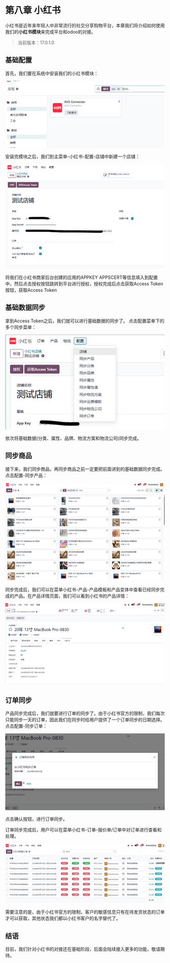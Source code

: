 # 第八章 小红书

小红书是近年来年轻人中非常流行的社交分享购物平台，本章我们将介绍如何使用我们的**小红书模块**来完成平台和odoo的对接。

> 当前版本：17.0.1.0

## 基础配置

首先，我们要在系统中安装我们的小红书模块：

![xhs1](./images/xhs1.png)

安装完模块之后，我们到主菜单-小红书-配置-店铺中新建一个店铺：

![xhs2](./images/xhs2.png)

将我们在小红书商家后台创建的应用的APPKEY APPSCERT等信息填入到配置中，然后点击授权按钮跳转到平台进行授权，授权完成后点击获取Access Token按钮，获取Access Token

## 基础数据同步

拿到Access Token之后，我们就可以进行基础数据的同步了。 点击配置菜单下的多个同步菜单：

![xhs3](./images/xhs3.png)

依次将基础数据(分类、属性、品牌、物流方案和物流公司)同步完成。

## 同步商品

接下来，我们同步商品。再同步商品之前一定要把前面讲到的基础数据同步完成。点击配置-同步产品：

![xhs4](./images/xhs4.png)

同步完成后，我们可以在菜单小红书-产品-产品模板和产品变体中查看已经同步完成的产品。在产品详情页面，我们可以看到小红书的产品详情：

![xhs5](./images/xhs5.png)

## 订单同步

产品同步完成后，我们就要进行订单的同步了。由于小红书官方的限制，我们每次只能同步一天的订单，因此我们在同步时给用户提供了一个订单同步的日期选择。点击配置-同步订单：

![xhs6](./images/xhs6.png)

点击确认按钮，进行订单同步。

订单同步完成后，用户可以在菜单小红书-订单-报价单/订单中对订单进行查看和处理。

![xhs6](./images/xhs7.png)

需要注意的是，由于小红书官方的限制，客户的敏感信息只有在待发货状态的订单才可以获取，其他状态我们都以小红书客户的名字替代了。

## 结语

目前，我们针对小红书的对接还在基础阶段，后面会陆续接入更多的功能，敬请期待。